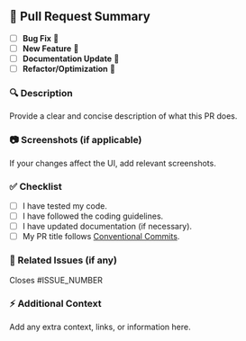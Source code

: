 ## 📌 Pull Request Summary

- [ ] **Bug Fix** 🐞
- [ ] **New Feature** 🚀
- [ ] **Documentation Update** 📖
- [ ] **Refactor/Optimization** 🔄

### 🔍 Description

Provide a clear and concise description of what this PR does.

### 📷 Screenshots (if applicable)

If your changes affect the UI, add relevant screenshots.

### ✅ Checklist

- [ ] I have tested my code.
- [ ] I have followed the coding guidelines.
- [ ] I have updated documentation (if necessary).
- [ ] My PR title follows [Conventional Commits](https://www.conventionalcommits.org/en/v1.0.0/).

### 🔗 Related Issues (if any)

Closes #ISSUE_NUMBER

### ⚡ Additional Context

Add any extra context, links, or information here.
